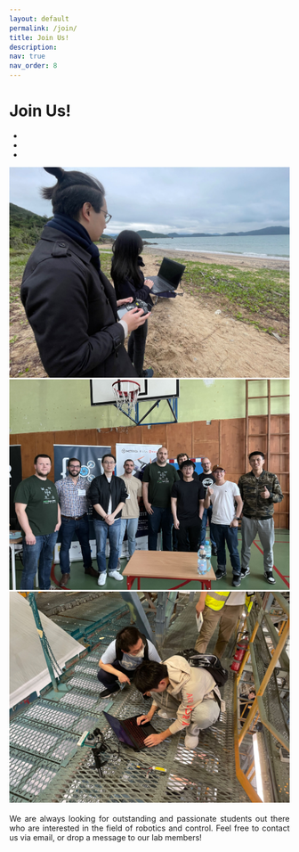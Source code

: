 ```yaml
---
layout: default
permalink: /join/
title: Join Us!
description: 
nav: true
nav_order: 8
---
```


# Join Us!


<!-- <br/> -->
<!-- Include Bootstrap CSS (You can use a CDN link) -->
<!-- <link rel="stylesheet" href="https://maxcdn.bootstrapcdn.com/bootstrap/4.5.2/css/bootstrap.min.css"> -->

<div id="imageCarousel" class="carousel slide" data-ride="carousel">
  <!-- Indicators -->
  <ul class="carousel-indicators">
    <li data-target="#imageCarousel" data-slide-to="0" class="active"></li>
    <li data-target="#imageCarousel" data-slide-to="1"></li>
    <li data-target="#imageCarousel" data-slide-to="2"></li>
  </ul>

  <!-- The slideshow -->
  <div class="carousel-inner">
    <div class="carousel-item active">
      <img src="../assets/img/joinus_a.jpg" alt="Image 1" class="d-block w-100">
    </div>
    <div class="carousel-item">
      <img src="../assets/img/joinus_b.jpg" alt="Image 2" class="d-block w-100">
    </div>
    <div class="carousel-item">
      <img src="../assets/img/joinus_c.jpg" alt="Image 3" class="d-block w-100">
    </div>
  </div>

  <!-- Left and right controls -->
  <a class="carousel-control-prev" href="#imageCarousel" data-slide="prev">
    <span class="carousel-control-prev-icon"></span>
  </a>
  <a class="carousel-control-next" href="#imageCarousel" data-slide="next">
    <span class="carousel-control-next-icon"></span>
  </a>
</div>

<!-- Include Bootstrap JS (You can use a CDN link) -->
<!-- <script src="js_scripts/slim.min.js"></script>
<script src="https://cdn.jsdelivr.net/npm/@popperjs/core@2.9.2/dist/umd/popper.min.js"></script>
<script src="https://maxcdn.bootstrapcdn.com/bootstrap/4.5.2/js/bootstrap.min.js"></script> -->


<div align="justify">
<br/>We are always looking for outstanding and passionate students out there who are interested in the field of robotics and control. Feel free to contact us via email, or drop a message to our lab members!
</div>